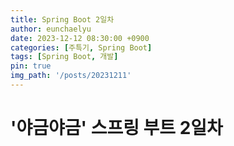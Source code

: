 ```yaml
---
title: Spring Boot 2일차
author: eunchaelyu
date: 2023-12-12 08:30:00 +0900
categories: [주특기, Spring Boot]
tags: [Spring Boot, 개발]
pin: true
img_path: '/posts/20231211'
---
```


# '야금야금' 스프링 부트 2일차

### 
> 
> 
>
> 








